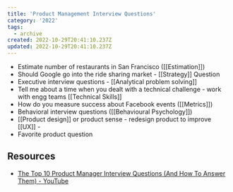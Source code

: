 ```yaml
---
title: 'Product Management Interview Questions'
category: '2022'
tags:
  - archive
created: 2022-10-29T20:41:10.237Z
updated: 2022-10-29T20:41:10.237Z
---
```


- Estimate number of restaurants in San Francisco ([[Estimation]])
- Should Google go into the ride sharing market - [[Strategy]] Question
- Executive interview questions - [[Analytical problem solving]]
- Tell me about a time when you dealt with a technical challenge - work with engg teams [[Technical Skills]]
- How do you measure success about Facebook events ([[Metrics]])
- Behavioral interview questions ([[Behavioural Psychology]])
- [[Product design]] or product sense - redesign product to improve [[UX]] - 
- Favorite product question

## Resources

- [The Top 10 Product Manager Interview Questions (And How To Answer Them) - YouTube](https://www.youtube.com/watch?v=m-qyEDwB1tw)